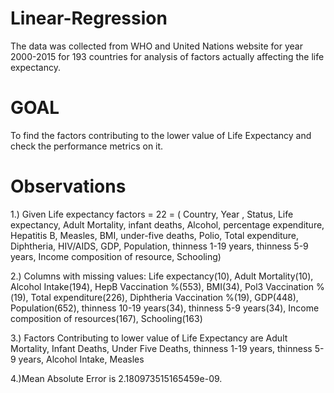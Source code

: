 # Linear-Regression
The data was collected from WHO and United Nations website for year 2000-2015 for 193 countries for analysis of factors actually affecting the life expectancy.

# GOAL
To find the factors contributing to the lower value of Life Expectancy and check the performance metrics on it.

# Observations
1.) Given Life expectancy factors = 22 = ( Country, Year , Status, Life expectancy, Adult Mortality, infant deaths, Alcohol, percentage expenditure, Hepatitis B, Measles, BMI, under-five deaths, Polio, Total expenditure, Diphtheria, HIV/AIDS, GDP, Population, thinness 1-19 years, thinness 5-9 years, Income composition of resource, Schooling)

2.) Columns with missing values: Life expectancy(10), Adult Mortality(10), Alcohol Intake(194), HepB Vaccination %(553), BMI(34), Pol3 Vaccination %(19), Total expenditure(226), Diphtheria Vaccination %(19), GDP(448), Population(652), thinness 10-19 years(34), thinness 5-9 years(34), Income composition of resources(167), Schooling(163)

3.) Factors Contributing to lower value of Life Expectancy are Adult Mortality, Infant Deaths, Under Five Deaths, thinness 1-19 years, thinness 5-9 years, Alcohol Intake, Measles

4.)Mean Absolute Error is 2.180973515165459e-09.



